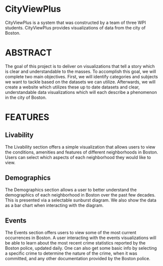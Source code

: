 # CityViewPlus

CityViewPlus is a system that was constructed by a team of three WPI students. CityViewPlus provides visualizations of data from the city of Boston.

# ABSTRACT

The goal of this project is to deliver on visualizations that tell a story which is clear and understandable to the masses. To accomplish this goal, we will complete two main objectives. First, we will identify categories and subjects we want to tackle based on the datasets we can utilize. Afterwards, we will create a website which utilizes these up to date datasets and clear, understandable data visualizations which will each describe a phenomenon in the city of Boston.

# FEATURES

## Livability

The Livability section offers a simple visualization that allows users to view the conditions, amenities and features of different neighborhoods in Boston. Users can select which aspects of each neighborhood they would like to view.

## Demographics

The Demographics section allows a user to better understand the demographics of each neighborhood in Boston over the past few decades. This is presented via a selectable sunburst diagram. We also show the data as a bar chart when interacting with the  diagram.

## Events

The Events section offers users to view some of the most current occurrences in Boston. A user interacting with the events visualizations will be able to learn about the most recent crime statistics reported by the Boston police, updated daily. One can also get some basic info by selecting a specific crime to determine the nature of the crime, when it was committed, and any other documentation provided by the Boston police.
